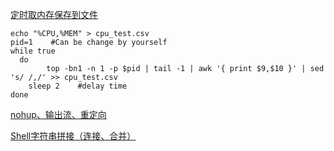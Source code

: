 [定时取内存保存到文件](https://blog.csdn.net/zhongweidu3/article/details/88785580)

```shell
echo "%CPU,%MEM" > cpu_test.csv
pid=1    #Can be change by yourself
while true              
  do
        top -bn1 -n 1 -p $pid | tail -1 | awk '{ print $9,$10 }' | sed 's/ /,/' >> cpu_test.csv
    sleep 2    #delay time
done
```



[nohup、输出流、重定向](https://blog.csdn.net/ianly123/article/details/85113539)



[Shell字符串拼接（连接、合并）](http://c.biancheng.net/view/1114.html)